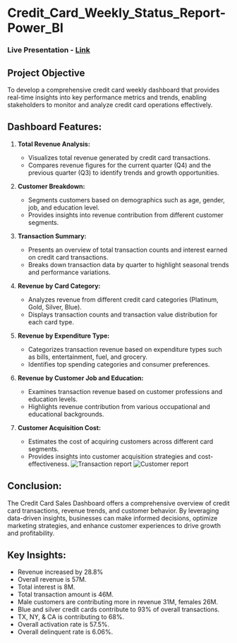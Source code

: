 # Credit_Card_Weekly_Status_Report-Power_BI

### Live Presentation - [Link](https://www.linkedin.com/feed/update/urn:li:activity:7201256498532929536/)

## Project Objective

To develop a comprehensive credit card weekly dashboard that provides real-time insights into key performance metrics and trends, enabling stakeholders to monitor and analyze credit card operations effectively.

## Dashboard Features:

1. **Total Revenue Analysis:** 
   - Visualizes total revenue generated by credit card transactions.
   - Compares revenue figures for the current quarter (Q4) and the previous quarter (Q3) to identify trends and growth opportunities.
  
2. **Customer Breakdown:** 
   - Segments customers based on demographics such as age, gender, job, and education level.
   - Provides insights into revenue contribution from different customer segments.

3. **Transaction Summary:** 
   - Presents an overview of total transaction counts and interest earned on credit card transactions.
   - Breaks down transaction data by quarter to highlight seasonal trends and performance variations.

4. **Revenue by Card Category:** 
   - Analyzes revenue from different credit card categories (Platinum, Gold, Silver, Blue).
   - Displays transaction counts and transaction value distribution for each card type.

5. **Revenue by Expenditure Type:** 
   - Categorizes transaction revenue based on expenditure types such as bills, entertainment, fuel, and grocery.
   - Identifies top spending categories and consumer preferences.
   
6. **Revenue by Customer Job and Education:** 
   - Examines transaction revenue based on customer professions and education levels.
   - Highlights revenue contribution from various occupational and educational backgrounds.

7. **Customer Acquisition Cost:** 
   - Estimates the cost of acquiring customers across different card segments.
   - Provides insights into customer acquisition strategies and cost-effectiveness.
![Transaction report](https://github.com/Jayant-Projects/Credit_Card_Weekly_Status_Report-Power_BI/assets/142287323/c516edeb-034f-4574-a79d-72e46b0fc42b)
![Customer report](https://github.com/Jayant-Projects/Credit_Card_Weekly_Status_Report-Power_BI/assets/142287323/6392f7fd-ee8b-4149-bb8f-1cfe7899f182)

## Conclusion:

The Credit Card Sales Dashboard offers a comprehensive overview of credit card transactions, revenue trends, and customer behavior. By leveraging data-driven insights, businesses can make informed decisions, optimize marketing strategies, and enhance customer experiences to drive growth and profitability.

## Key Insights:
- Revenue increased by 28.8%
- Overall revenue is 57M.
- Total interest is 8M.
- Total transaction amount is 46M.
- Male customers are contributing more in revenue 31M, females 26M.
- Blue and silver credit cards contribute to 93% of overall transactions.
- TX, NY, & CA is contributing to 68%.
- Overall activation rate is 57.5%.
- Overall delinquent rate is 6.06%.
